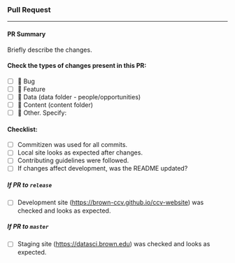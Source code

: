 ### Pull Request
---

#### PR Summary
Briefly describe the changes.

#### Check the types of changes present in this PR:
- [ ] :bug: Bug
- [ ] :dragon: Feature
- [ ] :frog: Data (data folder - people/opportunities)
- [ ] :dog: Content (content folder)
- [ ] :blowfish: Other. Specify:

#### Checklist:
- [ ] Commitizen was used for all commits.
- [ ] Local site looks as expected after changes.
- [ ] Contributing guidelines were followed.
- [ ] If changes affect development, was the README updated?

##### If PR to `release`
- [ ] Development site (https://brown-ccv.github.io/ccv-website) was checked and looks as expected.

##### If PR to `master`
- [ ] Staging site (https://datasci.brown.edu) was checked and looks as expected.
